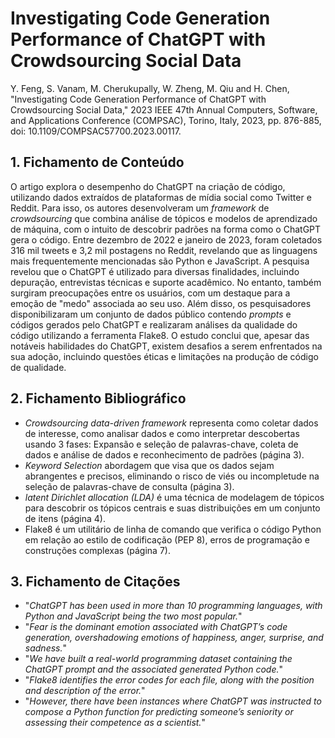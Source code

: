 # Investigating Code Generation Performance of ChatGPT with Crowdsourcing Social Data

Y. Feng, S. Vanam, M. Cherukupally, W. Zheng, M. Qiu and H. Chen, "Investigating Code Generation Performance of ChatGPT with Crowdsourcing Social Data," 2023 IEEE 47th Annual Computers, Software, and Applications Conference (COMPSAC), Torino, Italy, 2023, pp. 876-885, doi: 10.1109/COMPSAC57700.2023.00117.

## 1. Fichamento de Conteúdo

O artigo explora o desempenho do ChatGPT na criação de código, utilizando dados extraídos de plataformas de mídia social como Twitter e Reddit. Para isso, os autores desenvolveram um _framework_ de _crowdsourcing_ que combina análise de tópicos e modelos de aprendizado de máquina, com o intuito de descobrir padrões na forma como o ChatGPT gera o código. Entre dezembro de 2022 e janeiro de 2023, foram coletados 316 mil tweets e 3,2 mil postagens no Reddit, revelando que as linguagens mais frequentemente mencionadas são Python e JavaScript. A pesquisa revelou que o ChatGPT é utilizado para diversas finalidades, incluindo depuração, entrevistas técnicas e suporte acadêmico. No entanto, também surgiram preocupações entre os usuários, com um destaque para a emoção de "medo" associada ao seu uso. Além disso, os pesquisadores disponibilizaram um conjunto de dados público contendo _prompts_ e códigos gerados pelo ChatGPT e realizaram análises da qualidade do código utilizando a ferramenta Flake8. O estudo conclui que, apesar das notáveis habilidades do ChatGPT, existem desafios a serem enfrentados na sua adoção, incluindo questões éticas e limitações na produção de código de qualidade. 

## 2. Fichamento Bibliográfico

- _Crowdsourcing data-driven framework_ representa como coletar dados de
interesse, como analisar dados e como interpretar descobertas usando 3 fases: Expansão e seleção de palavras-chave, coleta de dados e análise de dados e reconhecimento de padrões (página 3).
- _Keyword Selection_ abordagem que visa que os dados sejam abrangentes e precisos, eliminando o risco de viés ou incompletude na seleção de palavras-chave de consulta (página 3).
- _latent Dirichlet allocation (LDA)_ é uma técnica de modelagem de tópicos para descobrir os tópicos centrais e suas distribuições em um conjunto de itens (página 4).
- Flake8 é um utilitário de linha de comando que verifica o código Python em relação ao estilo de codificação (PEP 8), erros de programação e construções complexas (página 7).

## 3. Fichamento de Citações

- "_ChatGPT has been used in more than 10 programming languages, with Python and JavaScript being the two most popular._"
- "_Fear is the dominant emotion associated with ChatGPT’s code generation, overshadowing emotions of happiness, anger, surprise, and sadness._"
- "_We have built a real-world programming dataset containing the ChatGPT prompt and the associated generated Python code._"
- "_Flake8 identifies the error codes for each file, along with the position and description of the error._"
- "_However, there have been instances where ChatGPT was instructed to compose a Python function for predicting someone’s seniority or assessing their competence as a scientist._"
